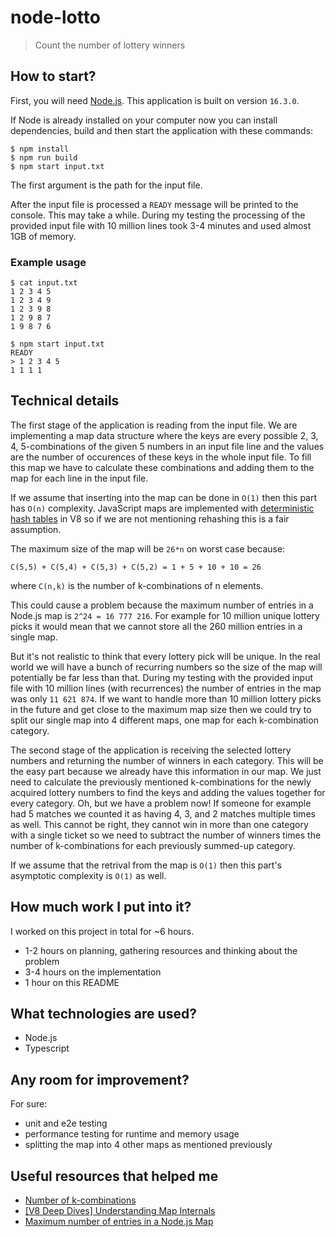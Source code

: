 # node-lotto

> Count the number of lottery winners

## How to start?

First, you will need [Node.js](https://nodejs.org/). This application is built on version `16.3.0`.

If Node is already installed on your computer now you can install dependencies, build and then start the application with these commands:

```
$ npm install
$ npm run build
$ npm start input.txt
```

The first argument is the path for the input file.

After the input file is processed a `READY` message will be printed to the console. This may take a while. During my testing the processing of the provided input file with 10 million lines took 3-4 minutes and used almost 1GB of memory.

### Example usage

```
$ cat input.txt
1 2 3 4 5
1 2 3 4 9
1 2 3 9 8
1 2 9 8 7
1 9 8 7 6

$ npm start input.txt
READY
> 1 2 3 4 5
1 1 1 1
```

## Technical details

The first stage of the application is reading from the input file. We are implementing a map data structure where the keys are every possible 2, 3, 4, 5-combinations of the given 5 numbers in an input file line and the values are the number of occurences of these keys in the whole input file. To fill this map we have to calculate these combinations and adding them to the map for each line in the input file.

If we assume that inserting into the map can be done in `O(1)` then this part has `O(n)` complexity. JavaScript maps are implemented with [deterministic hash tables](https://wiki.mozilla.org/User:Jorend/Deterministic_hash_tables) in V8 so if we are not mentioning rehashing this is a fair assumption.

The maximum size of the map will be `26*n` on worst case because:

`C(5,5) + C(5,4) + C(5,3) + C(5,2) = 1 + 5 + 10 + 10 = 26`

where `C(n,k)` is the number of k-combinations of n elements.

This could cause a problem because the maximum number of entries in a Node.js map is `2^24 = 16 777 216`. For example for 10 million unique lottery picks it would mean that we cannot store all the 260 million entries in a single map.

But it's not realistic to think that every lottery pick will be unique. In the real world we will have a bunch of recurring numbers so the size of the map will potentially be far less than that. During my testing with the provided input file with 10 million lines (with recurrences) the number of entries in the map was only `11 621 874`. If we want to handle more than 10 million lottery picks in the future and get close to the maximum map size then we could try to split our single map into 4 different maps, one map for each k-combination category.

The second stage of the application is receiving the selected lottery numbers and returning the number of winners in each category. This will be the easy part because we already have this information in our map. We just need to calculate the previously mentioned k-combinations for the newly acquired lottery numbers to find the keys and adding the values together for every category. Oh, but we have a problem now! If someone for example had 5 matches we counted it as having 4, 3, and 2 matches multiple times as well. This cannot be right, they cannot win in more than one category with a single ticket so we need to subtract the number of winners times the number of k-combinations for each previously summed-up category.

If we assume that the retrival from the map is `O(1)` then this part's asymptotic complexity is `O(1)` as well.

## How much work I put into it?

I worked on this project in total for ~6 hours.

- 1-2 hours on planning, gathering resources and thinking about the problem
- 3-4 hours on the implementation
- 1 hour on this README

## What technologies are used?

- Node.js
- Typescript

## Any room for improvement?

For sure:

- unit and e2e testing
- performance testing for runtime and memory usage
- splitting the map into 4 other maps as mentioned previously

## Useful resources that helped me

- [Number of k-combinations](https://en.wikipedia.org/wiki/Combination#Number_of_k-combinations)
- [[V8 Deep Dives] Understanding Map Internals](https://itnext.io/v8-deep-dives-understanding-map-internals-45eb94a183df)
- [Maximum number of entries in a Node.js Map](https://stackoverflow.com/questions/54452896/maximum-number-of-entries-in-node-js-map)
